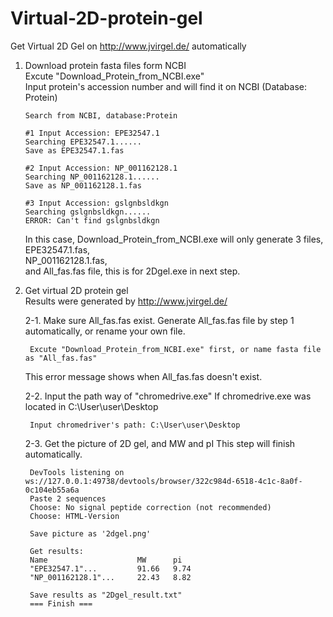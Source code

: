 # Virtual-2D-protein-gel
Get Virtual 2D Gel on http://www.jvirgel.de/ automatically

1. Download protein fasta files form NCBI  
    Excute "Download_Protein_from_NCBI.exe"  
    Input protein's accession number and will find it on NCBI (Database: Protein)

    ```
    Search from NCBI, database:Protein

    #1 Input Accession: EPE32547.1
    Searching EPE32547.1......
    Save as EPE32547.1.fas

    #2 Input Accession: NP_001162128.1
    Searching NP_001162128.1......
    Save as NP_001162128.1.fas
   
    #3 Input Accession: gslgnbsldkgn
    Searching gslgnbsldkgn......
    ERROR: Can't find gslgnbsldkgn
    ```
 
    In this case, Download_Protein_from_NCBI.exe will only generate 3 files,  
    EPE32547.1.fas,  
    NP_001162128.1.fas,  
    and All_fas.fas file, this is for 2Dgel.exe in next step.
   
2. Get virtual 2D protein gel  
    Results were generated by http://www.jvirgel.de/
   
    2-1. Make sure All_fas.fas exist.
        Generate All_fas.fas file by step 1 automatically, or rename your own file.
        

        Excute "Download_Protein_from_NCBI.exe" first, or name fasta file as "All_fas.fas"

    This error message shows when All_fas.fas doesn't exist.
        
    2-2. Input the path way of "chromedrive.exe"
        If chromedrive.exe was located in C:\User\user\Desktop
        

        Input chromedriver's path: C:\User\user\Desktop

        
    2-3. Get the picture of 2D gel, and MW and pI
        This step will finish automatically.
        

        DevTools listening on ws://127.0.0.1:49738/devtools/browser/322c984d-6518-4c1c-8a0f-0c104eb55a6a
        Paste 2 sequences
        Choose: No signal peptide correction (not recommended)
        Choose: HTML-Version
                   
        Save picture as '2dgel.png'
          
        Get results:
        Name                    MW      pi
        "EPE32547.1"...         91.66   9.74
        "NP_001162128.1"...     22.43   8.82
           
        Save results as "2Dgel_result.txt"
        === Finish ===

        
